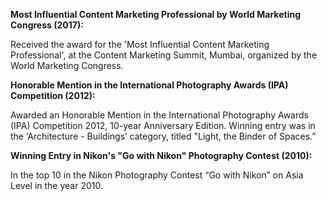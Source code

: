 **Most Influential Content Marketing Professional by World Marketing Congress (2017):** 

Received the award for the 'Most Influential Content Marketing Professional', at the Content Marketing Summit, Mumbai, organized by the World Marketing Congress.

**Honorable Mention in the International Photography Awards (IPA) Competition (2012):**

Awarded an Honorable Mention in the International Photography Awards (IPA) Competition 2012, 10-year Anniversary Edition. Winning entry was in the ‘Architecture - Buildings’ category, titled "Light, the Binder of Spaces.”

**Winning Entry in Nikon's "Go with Nikon" Photography Contest (2010):** 

In the top 10 in the Nikon Photography Contest “Go with Nikon” on Asia Level in the year 2010.